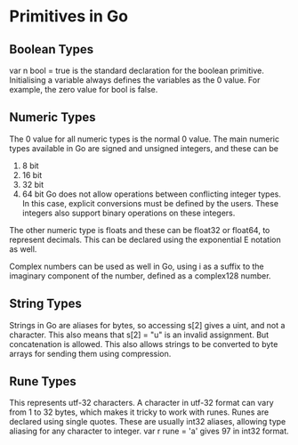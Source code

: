 # Primitives in Go

## Boolean Types

var n bool = true is the standard declaration for the boolean primitive.
Initialising a variable always defines the variables as the 0 value. For example, the zero value for bool is false.

## Numeric Types

The 0 value for all numeric types is the normal 0 value.
The main numeric types available in Go are signed and unsigned integers, and these can be

1. 8 bit
2. 16 bit
3. 32 bit
4. 64 bit
Go does not allow operations between conflicting integer types. In this case, explicit conversions must be defined by the users.
These integers also support binary operations on these integers.

The other numeric type is floats and these can be float32 or float64, to represent decimals. This can be declared using the exponential E notation as well.

Complex numbers can be used as well in Go, using i as a suffix to the imaginary component of the number, defined as a complex128 number.

## String Types

Strings in Go are aliases for bytes, so accessing s[2] gives a uint, and not a character. This also means that s[2] = "u" is an invalid assignment. But concatenation is allowed. This also allows strings to be converted to byte arrays for sending them using compression.

## Rune Types

This represents utf-32 characters. A character in utf-32 format can vary from 1 to 32 bytes, which makes it tricky to work with runes. Runes are declared using single quotes. These are usually int32 aliases, allowing type aliasing for any character to integer.
var r rune = 'a' gives 97 in int32 format.
